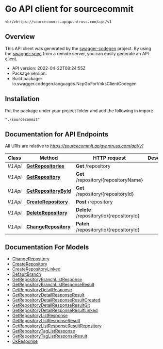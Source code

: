 # Go API client for sourcecommit

    <br/>https://sourcecommit.apigw.ntruss.com/api/v1

## Overview
This API client was generated by the [swagger-codegen](https://github.com/swagger-api/swagger-codegen) project.  By using the [swagger-spec](https://github.com/swagger-api/swagger-spec) from a remote server, you can easily generate an API client.

- API version: 2022-04-22T08:24:55Z
- Package version: 
- Build package: io.swagger.codegen.languages.NcpGoForVnksClientCodegen

## Installation
Put the package under your project folder and add the following in import:
```
"./sourcecommit"
```

## Documentation for API Endpoints

All URIs are relative to *https://sourcecommit.apigw.ntruss.com/api/v1*

Class | Method | HTTP request | Description
------------ | ------------- | ------------- | -------------
*V1Api* | [**GetRepositories**](docs/V1Api.md#GetRepositories) | **Get** /repository | 
*V1Api* | [**GetRepository**](docs/V1Api.md#GetRepository) | **Get** /repository/{repositoryName} | 
*V1Api* | [**GetRepositoryById**](docs/V1Api.md#GetRepositoryById) | **Get** /repository/{repositoryId} | 
*V1Api* | [**CreateRepository**](docs/V1Api.md#CreateRepository) | **Post** /repository | 
*V1Api* | [**DeleteRepository**](docs/V1Api.md#DeleteRepository) | **Delete** /repository/id/{repositoryId} | 
*V1Api* | [**ChangeRepository**](docs/V1Api.md#ChangeRepository) | **Patch** /repository/id/{repositoryId} | 


## Documentation For Models

 - [ChangeRepository](docs/ChangeRepository.md)
 - [CreateRepository](docs/CreateRepository.md)
 - [CreateRepositoryLinked](docs/CreateRepositoryLinked.md)
 - [DefaultBranch](docs/DefaultBranch.md)
 - [GetRepositoryBranchListResponse](docs/GetRepositoryBranchListResponse.md)
 - [GetRepositoryBranchListResponseResult](docs/GetRepositoryBranchListResponseResult.md)
 - [GetRepositoryDetailResponse](docs/GetRepositoryDetailResponse.md)
 - [GetRepositoryDetailResponseResult](docs/GetRepositoryDetailResponseResult.md)
 - [GetRepositoryDetailResponseResultCreated](docs/GetRepositoryDetailResponseResultCreated.md)
 - [GetRepositoryDetailResponseResultGit](docs/GetRepositoryDetailResponseResultGit.md)
 - [GetRepositoryDetailResponseResultLinked](docs/GetRepositoryDetailResponseResultLinked.md)
 - [GetRepositoryListResponse](docs/GetRepositoryListResponse.md)
 - [GetRepositoryListResponseResult](docs/GetRepositoryListResponseResult.md)
 - [GetRepositoryListResponseResultRepository](docs/GetRepositoryListResponseResultRepository.md)
 - [GetRepositoryTagListResponse](docs/GetRepositoryTagListResponse.md)
 - [GetRepositoryTagListResponseResult](docs/GetRepositoryTagListResponseResult.md)
 - [OkResponse](docs/OkResponse.md)

